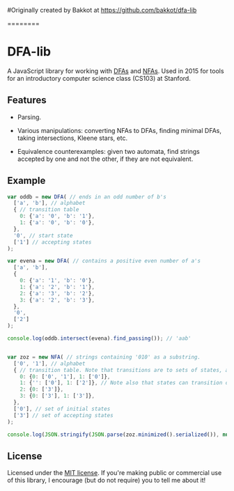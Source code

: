 #Originally created by Bakkot at https://github.com/bakkot/dfa-lib

========

DFA-lib
==============

A JavaScript library for working with [DFAs](https://en.wikipedia.org/wiki/Deterministic_finite_automaton) and [NFAs](https://en.wikipedia.org/wiki/Nondeterministic_finite_automaton). Used in 2015 for tools for an introductory computer science class (CS103) at Stanford.


Features
--------

* Parsing. 

* Various manipulations: converting NFAs to DFAs, finding minimal DFAs, taking intersections, Kleene stars, etc.

* Equivalence counterexamples: given two automata, find strings accepted by one and not the other, if they are not equivalent.


Example
-------

```javascript
var oddb = new DFA( // ends in an odd number of b's
  ['a', 'b'], // alphabet
  { // transition table
    0: {'a': '0', 'b': '1'},
    1: {'a': '0', 'b': '0'},
  },
  '0', // start state
  ['1'] // accepting states
);

var evena = new DFA( // contains a positive even number of a's
  ['a', 'b'],
  {
    0: {'a': '1', 'b': '0'},
    1: {'a': '2', 'b': '1'},
    2: {'a': '3', 'b': '2'},
    3: {'a': '2', 'b': '3'},
  },
  '0',
  ['2']
);

console.log(oddb.intersect(evena).find_passing()); // 'aab'


var zoz = new NFA( // strings containing '010' as a substring.
  ['0', '1'], // alphabet
  { // transition table. Note that transitions are to sets of states, and that transitions can be absent (equivalent to mapping to the empty set).
    0: {0: ['0', '1'], 1: ['0']},
    1: {'': ['0'], 1: ['2']}, // Note also that states can transition on the empty string (i.e., an epsilon transition), though it's entirely redundant in this particular automaton.
    2: {0: ['3']},
    3: {0: ['3'], 1: ['3']},
  },
  ['0'], // set of initial states
  ['3'] // set of accepting states
);

console.log(JSON.stringify(JSON.parse(zoz.minimized().serialized()), null, '  ')); // prints a human-readable serialization of the minimal equivalent DFA.
```

License
-------

Licensed under the [MIT license](http://opensource.org/licenses/MIT). If you're making public or commercial use of this library, I encourage (but do not require) you to tell me about it!
